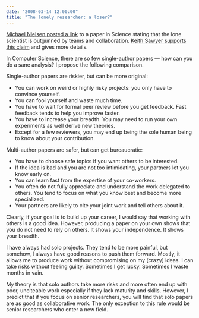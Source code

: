```yaml
---
date: "2008-03-14 12:00:00"
title: "The lonely researcher: a loser?"
---
```




[Michael Nielsen posted a link](http://michaelnielsen.org/blog/biweekly-links-for-03142008/) to a paper in Science stating that the lone scientist is outgunned by teams and collaboration. [Keith Sawyer supports this claim](https://keithsawyer.wordpress.com/2007/10/15/the-lone-genius-loses-to-the-team/) and gives more details. 

In Computer Science, there are so few single-author papers &mdash; how can you do a sane analysis? I propose the following comparison.

Single-author papers are riskier, but can be more original:

- You can work on weird or highly risky projects: you only have to convince yourself.
- You can fool yourself and waste much time.
- You have to wait for formal peer review before you get feedback. Fast feedback tends to help you improve faster.
- You have to increase your breadth. You may need to run your own experiments as well derive new theories.
- Except for a few reviewers, you may end up being the sole human being to know about your contribution.


Multi-author papers are safer, but can get bureaucratic:

- You have to choose safe topics if you want others to be interested.
- If the idea is bad and you are not too intimidating, your partners let you know early on.
- You can learn fast from the expertise of your co-workers.
- You often do not fully appreciate and understand the work delegated to others. You tend to focus on what you know best and become more specialized.
- Your partners are likely to cite your joint work and tell others about it.


Clearly, if your goal is to build up your career, I would say that working with others is a good idea. However, producing a paper on your own shows that you do not need to rely on others. It shows your independence. It shows your breadth.

I have always had solo projects. They tend to be more painful, but somehow, I always have good reasons to push them forward. Mostly, it allows me to produce work without compromising on my (crazy) ideas. I can take risks without feeling guilty. Sometimes I get lucky. Sometimes I waste months in vain.

My theory is that solo authors take more risks and more often end up with poor, unciteable work especially if they lack maturity and skills. However, I predict that if you focus on senior researchers, you will find that solo papers are as good as collaborative work. The only exception to this rule would be senior researchers who enter a new field.

